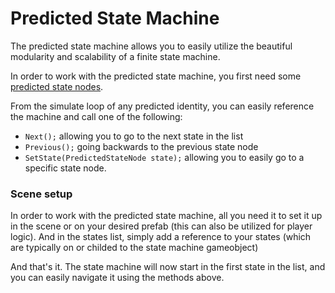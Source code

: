# Predicted State Machine

The predicted state machine allows you to easily utilize the beautiful modularity and scalability of a finite state machine.&#x20;

In order to work with the predicted state machine, you first need some [predicted state nodes](predicted-state-node.md).

From the simulate loop of any predicted identity, you can easily reference the machine and call one of the following:

* &#x20;`Next();` allowing you to go to the next state in the list
* `Previous();` going backwards to the previous state node
* `SetState(PredictedStateNode state);` allowing you to easily go to a specific state node.

### Scene setup

In order to work with the predicted state machine, all you need it to set it up in the scene or on your desired prefab (this can also be utilized for player logic). And in the states list, simply add a reference to your states (which are typically on or childed to the state machine gameobject)

And that's it. The state machine will now start in the first state in the list, and you can easily navigate it using the methods above.
